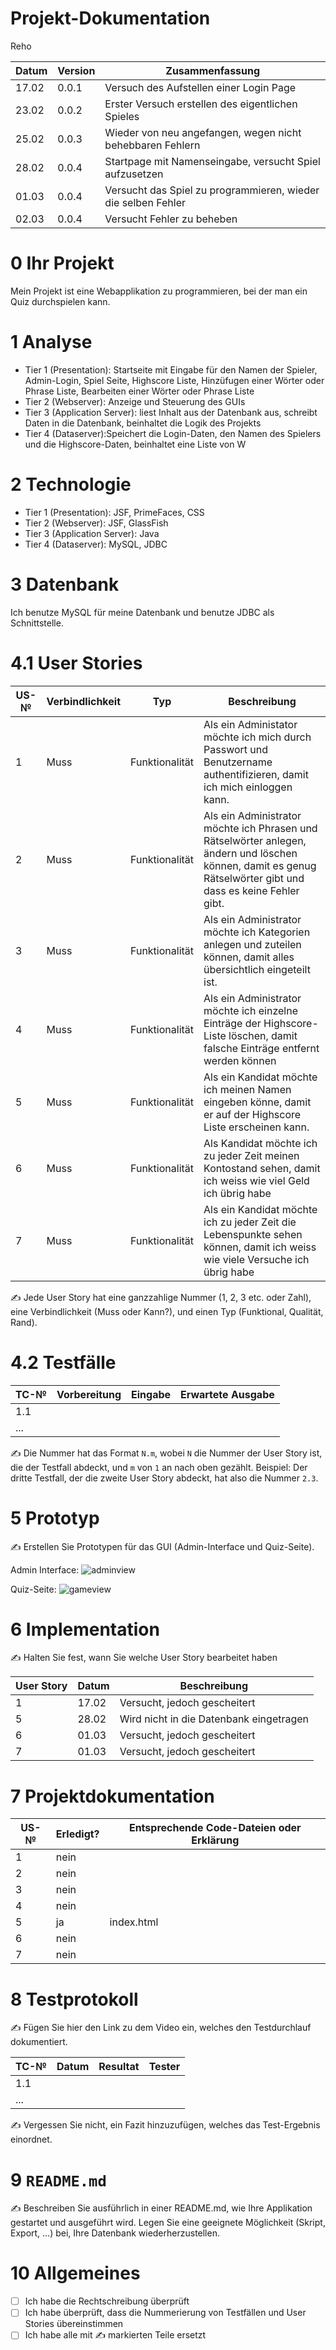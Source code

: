 # Projekt-Dokumentation

Reho

| Datum | Version | Zusammenfassung                                              |
| ----- | ------- | ------------------------------------------------------------ |
| 17.02 | 0.0.1   | Versuch des Aufstellen einer Login Page                      |
| 23.02 | 0.0.2   | Erster Versuch erstellen des eigentlichen Spieles            |
| 25.02 | 0.0.3   | Wieder von neu angefangen, wegen nicht behebbaren Fehlern    |
| 28.02 | 0.0.4   | Startpage mit Namenseingabe, versucht Spiel aufzusetzen      |
| 01.03 | 0.0.4   | Versucht das Spiel zu programmieren, wieder die selben Fehler|
| 02.03 | 0.0.4   | Versucht Fehler zu beheben                                   |

# 0 Ihr Projekt

Mein Projekt ist eine Webapplikation zu programmieren, bei der man ein Quiz durchspielen kann.

# 1 Analyse

* Tier 1 (Presentation): Startseite mit Eingabe für den Namen der Spieler, Admin-Login, Spiel Seite, Highscore Liste, Hinzüfugen einer Wörter oder Phrase Liste, Bearbeiten einer Wörter oder Phrase Liste
* Tier 2 (Webserver): Anzeige und Steuerung des GUIs
* Tier 3 (Application Server): liest Inhalt aus der Datenbank aus, schreibt Daten in die Datenbank, beinhaltet die Logik des Projekts
* Tier 4 (Dataserver):Speichert die Login-Daten, den Namen des Spielers und die Highscore-Daten, beinhaltet eine Liste von W

# 2 Technologie

* Tier 1 (Presentation): JSF, PrimeFaces, CSS
* Tier 2 (Webserver): JSF, GlassFish
* Tier 3 (Application Server): Java
* Tier 4 (Dataserver): MySQL, JDBC

# 3 Datenbank

Ich benutze MySQL für meine Datenbank und benutze JDBC als Schnittstelle.

# 4.1 User Stories

| US-№ | Verbindlichkeit | Typ            | Beschreibung                                                                                                         |
| ---- | --------------- | ---------------| ---------------------------------------------------------------------------------------------------------------------|
| 1    | Muss            | Funktionalität | Als ein Administator möchte ich mich durch Passwort und Benutzername authentifizieren, damit ich mich einloggen kann.|
| 2    | Muss            | Funktionalität | Als ein Administrator möchte ich Phrasen und Rätselwörter anlegen, ändern und löschen können, damit es genug Rätselwörter gibt und dass es keine Fehler gibt.|
| 3    | Muss            | Funktionalität | Als ein Administrator möchte ich Kategorien anlegen und zuteilen können, damit alles übersichtlich eingeteilt ist.|
| 4    | Muss            | Funktionalität | Als ein Administrator möchte ich einzelne Einträge der Highscore-Liste löschen, damit falsche Einträge entfernt werden können|
| 5    | Muss            | Funktionalität | Als ein Kandidat möchte ich meinen Namen eingeben könne, damit er auf der Highscore Liste erscheinen kann.|
| 6    | Muss            | Funktionalität | Als Kandidat möchte ich zu jeder Zeit meinen Kontostand sehen, damit ich weiss wie viel Geld ich übrig habe|
| 7    | Muss            | Funktionalität | Als ein Kandidat möchte ich zu jeder Zeit die Lebenspunkte sehen können, damit ich weiss wie viele Versuche ich übrig habe|

✍️ Jede User Story hat eine ganzzahlige Nummer (1, 2, 3 etc. oder Zahl), eine Verbindlichkeit (Muss oder Kann?), und einen Typ (Funktional, Qualität, Rand). 

# 4.2 Testfälle

| TC-№ | Vorbereitung | Eingabe | Erwartete Ausgabe |
| ---- | ------------ | ------- | ----------------- |
| 1.1  |              |         |                   |
| ...  |              |         |                   |

✍️ Die Nummer hat das Format `N.m`, wobei `N` die Nummer der User Story ist, die der Testfall abdeckt, und `m` von `1` an nach oben gezählt. Beispiel: Der dritte Testfall, der die zweite User Story abdeckt, hat also die Nummer `2.3`.

# 5 Prototyp

✍️ Erstellen Sie Prototypen für das GUI (Admin-Interface und Quiz-Seite).

Admin Interface:
![adminview](https://user-images.githubusercontent.com/107002802/222438123-31632b6d-7624-4b04-88ed-fcbc4f6c1402.png)

Quiz-Seite:
![gameview](https://user-images.githubusercontent.com/107002802/222443000-026c448e-a86f-4b04-81f3-6023c26b8ee0.png)



# 6 Implementation

✍️ Halten Sie fest, wann Sie welche User Story bearbeitet haben

| User Story | Datum | Beschreibung                             |
| ---------- | ----- | -----------------------------------------|
| 1          | 17.02 |  Versucht, jedoch gescheitert            |
| 5          | 28.02 |  Wird nicht in die Datenbank eingetragen |
| 6          | 01.03 |  Versucht, jedoch gescheitert            |
| 7          | 01.03 |  Versucht, jedoch gescheitert            |


# 7 Projektdokumentation

| US-№ | Erledigt? | Entsprechende Code-Dateien oder Erklärung |
| ---- | --------- | ----------------------------------------- |
| 1    | nein      |                                           |
| 2    | nein      |                                           |
| 3    | nein      |                                           |
| 4    | nein      |                                           |
| 5    | ja        | index.html                                |
| 6    | nein      |                                           |
| 7    | nein      |                                           |


# 8 Testprotokoll

✍️ Fügen Sie hier den Link zu dem Video ein, welches den Testdurchlauf dokumentiert.

| TC-№ | Datum | Resultat | Tester |
| ---- | ----- | -------- | ------ |
| 1.1  |       |          |        |
| ...  |       |          |        |

✍️ Vergessen Sie nicht, ein Fazit hinzuzufügen, welches das Test-Ergebnis einordnet.

# 9 `README.md`

✍️ Beschreiben Sie ausführlich in einer README.md, wie Ihre Applikation gestartet und ausgeführt wird. Legen Sie eine geeignete Möglichkeit (Skript, Export, …) bei, Ihre Datenbank wiederherzustellen.

# 10 Allgemeines

- [ ] Ich habe die Rechtschreibung überprüft
- [ ] Ich habe überprüft, dass die Nummerierung von Testfällen und User Stories übereinstimmen
- [ ] Ich habe alle mit ✍️ markierten Teile ersetzt
